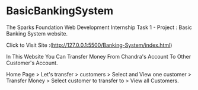 # BasicBankingSystem

The Sparks Foundation Web Development Internship Task 1 - Project : Basic Banking System website.

Click to Visit Site :(http://127.0.0.1:5500/Banking-System/index.html)

In This Website You Can Transfer Money From Chandra's Account To Other Customer's Account.
 
Home Page > Let's transfer > customers > Select and View one customer > Transfer Money > Select customer to transfer to > View all Customers.
